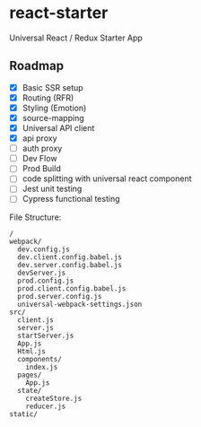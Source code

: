 # react-starter
Universal React / Redux Starter App

## Roadmap
- [x] Basic SSR setup
- [x] Routing (RFR)
- [x] Styling (Emotion)
- [x] source-mapping
- [x] Universal API client
- [x] api proxy
- [ ] auth proxy
- [ ] Dev Flow
- [ ] Prod Build
- [ ] code splitting with universal react component
- [ ] Jest unit testing
- [ ] Cypress functional testing

File Structure:
```
/
webpack/
  dev.config.js
  dev.client.config.babel.js
  dev.server.config.babel.js
  devServer.js
  prod.config.js
  prod.client.config.babel.js
  prod.server.config.js
  universal-webpack-settings.json
src/
  client.js
  server.js
  startServer.js
  App.js
  Html.js
  components/
    index.js
  pages/
    App.js
  state/
    createStore.js
    reducer.js
static/
```
